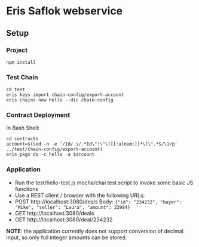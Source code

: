 # Eris Saflok webservice

## Setup

### Project
```
npm install
```
### Test Chain
```
cd test
eris keys import chain-config/export-account
eris chains new hello --dir chain-config
```

### Contract Deployment
In Bash Shell:
```
cd contracts
account=$(sed -n -e '/Id/ s/.*Id\":\"\([[:alnum:]]*\)\".*$/\1/p' ../test/chain-config/export-account)
eris pkgs do -c hello -a $account
```

### Application
- Run the test/hello-test.js mocha/chai test script to invoke some basic JS functions
- Use a REST client / browser with the following URLs:
 - POST http://localhost:3080/deals Body: `{"id": "234232", "buyer": "Mike", "seller": "Laura", "amount": 23984}`
 - GET http://localhost:3080/deals
 - GET http://localhost:3080/deal/234232

**NOTE**: the application currently does not support conversion of decimal input, so only full integer amounts can be stored.
